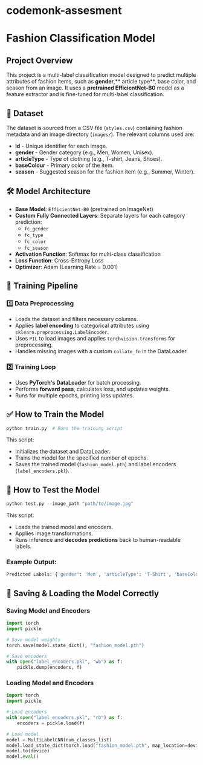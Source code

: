 # codemonk-assesment

# Fashion Classification Model

##  Project Overview
This project is a multi-label classification model designed to predict multiple attributes of fashion items, such as **gender**,** article type**, base color, and season from an image. It uses a **pretrained EfficientNet-B0** model as a feature extractor and is fine-tuned for multi-label classification.

## 📂 Dataset
The dataset is sourced from a CSV file (`styles.csv`) containing fashion metadata and an image directory (`images/`). The relevant columns used are:
- **id** - Unique identifier for each image.
- **gender** - Gender category (e.g., Men, Women, Unisex).
- **articleType** - Type of clothing (e.g., T-shirt, Jeans, Shoes).
- **baseColour** - Primary color of the item.
- **season** - Suggested season for the fashion item (e.g., Summer, Winter).

## 🛠️ Model Architecture
- **Base Model**: `EfficientNet-B0` (pretrained on ImageNet)
- **Custom Fully Connected Layers**: Separate layers for each category prediction:
  - `fc_gender`
  - `fc_type`
  - `fc_color`
  - `fc_season`
- **Activation Function**: Softmax for multi-class classification
- **Loss Function**: Cross-Entropy Loss
- **Optimizer**: Adam (Learning Rate = 0.001)

## 🔄 Training Pipeline
### **1️⃣ Data Preprocessing**
- Loads the dataset and filters necessary columns.
- Applies **label encoding** to categorical attributes using `sklearn.preprocessing.LabelEncoder`.
- Uses `PIL` to load images and applies `torchvision.transforms` for preprocessing.
- Handles missing images with a custom `collate_fn` in the DataLoader.

### **2️⃣ Training Loop**
- Uses **PyTorch's DataLoader** for batch processing.
- Performs **forward pass**, calculates loss, and updates weights.
- Runs for multiple epochs, printing loss updates.

## ✅ How to Train the Model
```python
python train.py  # Runs the training script
```
This script:
- Initializes the dataset and DataLoader.
- Trains the model for the specified number of epochs.
- Saves the trained model (`fashion_model.pth`) and label encoders (`label_encoders.pkl`).

## 🚀 How to Test the Model
```python
python test.py --image_path "path/to/image.jpg"
```
This script:
- Loads the trained model and encoders.
- Applies image transformations.
- Runs inference and **decodes predictions** back to human-readable labels.

### **Example Output:**
```bash
Predicted Labels: {'gender': 'Men', 'articleType': 'T-Shirt', 'baseColour': 'Black', 'season': 'Summer'}
```

## 📝 Saving & Loading the Model Correctly
### **Saving Model and Encoders**
```python
import torch
import pickle

# Save model weights
torch.save(model.state_dict(), "fashion_model.pth")

# Save encoders
with open("label_encoders.pkl", "wb") as f:
    pickle.dump(encoders, f)
```

### **Loading Model and Encoders**
```python
import torch
import pickle

# Load encoders
with open("label_encoders.pkl", "rb") as f:
    encoders = pickle.load(f)

# Load model
model = MultiLabelCNN(num_classes_list)
model.load_state_dict(torch.load("fashion_model.pth", map_location=device))
model.to(device)
model.eval()
```
```

